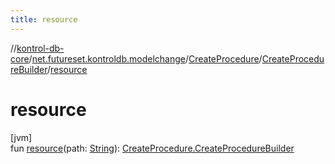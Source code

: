 ```yaml
---
title: resource
---
```

//[kontrol-db-core](../../../../index.html)/[net.futureset.kontroldb.modelchange](../../index.html)/[CreateProcedure](../index.html)/[CreateProcedureBuilder](index.html)/[resource](resource.html)



# resource



[jvm]\
fun [resource](resource.html)(path: [String](https://kotlinlang.org/api/latest/jvm/stdlib/kotlin/-string/index.html)): [CreateProcedure.CreateProcedureBuilder](index.html)





